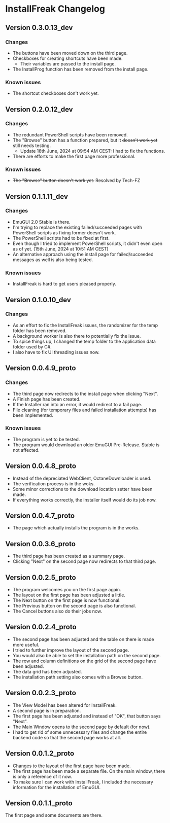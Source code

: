 # InstallFreak Changelog

## Version 0.3.0.13_dev

### Changes

- The buttons have been moved down on the third page.
- Checkboxes for creating shortcuts have been made.
    - Their variables are passed to the install page.
- The InstallProg function has been removed from the install page.

### Known issues

- The shortcut checkboxes don't work yet.

## Version 0.2.0.12_dev

### Changes

- The redundant PowerShell scripts have been removed.
- The "Browse" button has a function prepared, but it ~~doesn't work yet~~ still needs testing.
    - Update 16th June, 2024 at 09:54 AM CEST: I had to fix the functions.
- There are efforts to make the first page more professional.

### Known issues

- ~~The "Browse" button doesn't work yet.~~ Resolved by Tech-FZ

## Version 0.1.1.11_dev

### Changes

- EmuGUI 2.0 Stable is there.
- I'm trying to replace the existing failed/succeeded pages with PowerShell scripts as fixing former doesn't work.
- The PowerShell scripts had to be fixed at first.
- Even though I tried to implement PowerShell scripts, it didn't even open as of yet. (15th June, 2024 at 10:51 AM CEST)
- An alternative approach using the install page for failed/succeeded messages as well is also being tested.

### Known issues

- InstallFreak is hard to get users pleased properly.

## Version 0.1.0.10_dev

### Changes

- As an effort to fix the InstallFreak issues, the randomizer for the temp folder has been removed.
- A background worker is also there to potentially fix the issue.
- To spice things up, I changed the temp folder to the application data folder used by C#.
- I also have to fix UI threading issues now.

## Version 0.0.4.9_proto

### Changes

- The third page now redirects to the install page when clicking "Next".
- A Finish page has been created.
- If the Installer ran into an error, it would redirect to a fail page.
- File cleaning (for temporary files and failed installation attempts) has been implemented.

### Known issues

- The program is yet to be tested.
- The program would download an older EmuGUI Pre-Release. Stable is not affected.

## Version 0.0.4.8_proto

- Instead of the depreciated WebClient, OctaneDownloader is used.
- The verification process is in the woks.
- Some minor corrections to the download location setter have been made.
- If everything works correctly, the installer itself would do its job now.

## Version 0.0.4.7_proto

- The page which actually installs the program is in the works.

## Version 0.0.3.6_proto

- The third page has been created as a summary page.
- Clicking "Next" on the second page now redirects to that third page.

## Version 0.0.2.5_proto

- The program welcomes you on the first page again.
- The layout on the first page has been adjusted a little.
- The Next button on the first page is now functional.
- The Previous button on the second page is also functional.
- The Cancel buttons also do their jobs now.

## Version 0.0.2.4_proto

- The second page has been adjusted and the table on there is made more useful.
- I tried to further improve the layout of the second page.
- You would also be able to set the installation path on the second page.
- The row and column definitions on the grid of the second page have been adjusted.
- The data grid has been adjusted.
- The installation path setting also comes with a Browse button.

## Version 0.0.2.3_proto

- The View Model has been altered for InstallFreak.
- A second page is in preparation.
- The first page has been adjusted and instead of "OK", that button says "Next".
- The Main Window opens to the second page by default (for now).
- I had to get rid of some unnecessary files and change the entire backend code so that the second page works at all.

## Version 0.0.1.2_proto

- Changes to the layout of the first page have been made.
- The first page has been made a separate file. On the main window, there is only a reference of it now.
- To make sure I can work with InstallFreak, I included the necessary information for the installation of EmuGUI.

## Version 0.0.1.1_proto

The first page and some documents are there.